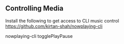 <!--
id: media
tags: ''
-->

## Controlling Media

Install the following to get access to CLI music control
https://github.com/kirtan-shah/nowplaying-cli



nowplaying-cli togglePlayPause
